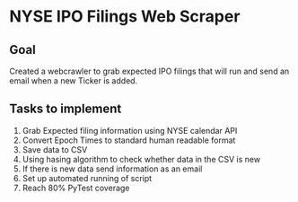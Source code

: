 # NYSE IPO Filings Web Scraper

## Goal
Created a webcrawler to grab expected IPO filings that will run and send an email when a new Ticker is added.

## Tasks to implement
1) Grab Expected filing information using NYSE calendar API
2) Convert Epoch Times to standard human readable format
3) Save data to CSV
4) Using hasing algorithm to check whether data in the CSV is new
5) If there is new data send information as an email
6) Set up automated running of script
7) Reach 80% PyTest coverage
